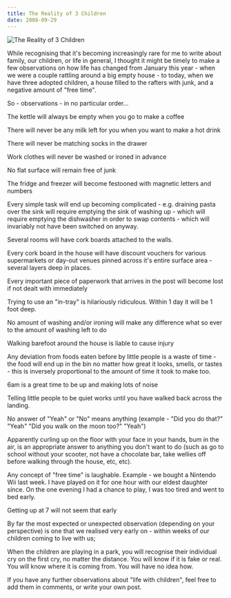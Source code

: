```yaml
---
title: The Reality of 3 Children
date: 2008-09-29
---
```


![The Reality of 3 Children](https://source.unsplash.com/7QCBakMyDCE/1600x900)

While recognising that it's becoming increasingly rare for me to write about family, our children, or life in general, I thought it might be timely to make a few observations on how life has changed from January this year - when we were a couple rattling around a big empty house - to today, when we have three adopted children, a house filled to the rafters with junk, and a negative amount of "free time".

So - observations - in no particular order...

The kettle will always be empty when you go to make a coffee

There will never be any milk left for you when you want to make a hot drink

There will never be matching socks in the drawer

Work clothes will never be washed or ironed in advance

No flat surface will remain free of junk

The fridge and freezer will become festooned with magnetic letters and numbers

Every simple task will end up becoming complicated - e.g. draining pasta over the sink will require emptying the sink of washing up - which will require emptying the dishwasher in order to swap contents - which will invariably not have been switched on anyway.

Several rooms will have cork boards attached to the walls.

Every cork board in the house will have discount vouchers for various supermarkets or day-out venues pinned across it's entire surface area - several layers deep in places.

Every important piece of paperwork that arrives in the post will become lost if not dealt with immediately

Trying to use an "in-tray" is hilariously ridiculous. Within 1 day it will be 1 foot deep.

No amount of washing and/or ironing will make any difference what so ever to the amount of washing left to do

Walking barefoot around the house is liable to cause injury

Any deviation from foods eaten before by little people is a waste of time - the food will end up in the bin no matter how great it looks, smells, or tastes - this is inversely proportional to the amount of time it took to make too.

6am is a great time to be up and making lots of noise

Telling little people to be quiet works until you have walked back across the landing.

No answer of "Yeah" or "No" means anything (example - "Did you do that?" "Yeah" "Did you walk on the moon too?" "Yeah")

Apparently curling up on the floor with your face in your hands, bum in the air, is an appropriate answer to anything you don't want to do (such as go to school without your scooter, not have a chocolate bar, take wellies off before walking through the house, etc, etc).

Any concept of "free time" is laughable. Example - we bought a Nintendo Wii last week. I have played on it for one hour with our eldest daughter since. On the one evening I had a chance to play, I was too tired and went to bed early.

Getting up at 7 will not seem that early

By far the most expected or unexpected observation (depending on your perspective) is one that we realised very early on - within weeks of our children coming to live with us;

When the children are playing in a park, you will recognise their individual cry on the first cry, no matter the distance. You will know if it is fake or real. You will know where it is coming from. You will have no idea how.

If you have any further observations about "life with children", feel free to add them in comments, or write your own post.